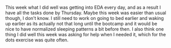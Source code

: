 This week what I did well was getting into EDA every day, and as a result I have all the tasks done by Thursday. Maybe this week was easier than usual though, I don't know. I still need to work on going to bed earlier and waking up earlier as its actually not that long until the bootcamp and it would be nice to have normalized sleeping patterns a bit before then. I also think one thing I did well this week was asking for help when I needed it, which for the dots exercise was quite often.
